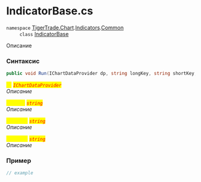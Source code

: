 
# IndicatorBase.cs
`namespace` [TigerTrade.Chart](../../../../../TigerTrade.Chart.md).[Indicators](../../../../../TigerTrade.Chart/Indicators.md).[Common](../../../../../TigerTrade.Chart/Indicators/Common.md)  
&nbsp;&nbsp;&nbsp;&nbsp;&nbsp;&nbsp;&nbsp;&nbsp;&nbsp;`class` [IndicatorBase](../../IndicatorBase.cs.md)

Описание

### Синтаксис
```csharp
public void Run(IChartDataProvider dp, string longKey, string shortKey, string revision)
```
<mark style="color:yellow;">`dp`</mark> <mark style="color:red;">*`IChartDataProvider`*</mark>  
 *Описание*  
  
<mark style="color:yellow;">`longKey`</mark> <mark style="color:red;">*`string`*</mark>  
 *Описание*  
  
<mark style="color:yellow;">`shortKey`</mark> <mark style="color:red;">*`string`*</mark>  
 *Описание*  
  
<mark style="color:yellow;">`revision`</mark> <mark style="color:red;">*`string`*</mark>  
 *Описание*  
  


### Пример  
```csharp
// example
```
                    
                    